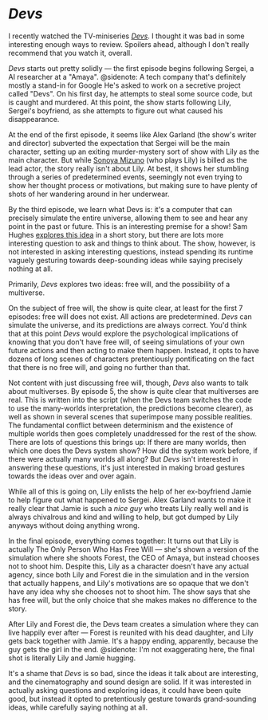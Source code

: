 # *Devs*

I recently watched the TV-miniseries *[Devs](https://en.wikipedia.org/wiki/Devs)*. I thought it was bad in some interesting enough ways to review. Spoilers ahead, although I don't really recommend that you watch it, overall.

*Devs* starts out pretty solidly — the first episode begins following Sergei, a AI researcher at a "Amaya".
@sidenote: A tech company that's definitely mostly a stand-in for Google
He's asked to work on a secretive project called "Devs". On his first day, he attempts to steal some source code, but is caught and murdered. At this point, the show starts following Lily, Sergei's boyfriend, as she attempts to figure out what caused his disappearance.

At the end of the first episode, it seems like Alex Garland (the show's writer and director) subverted the expectation that Sergei will be the main character, setting up an exiting murder-mystery sort of show with Lily as the main character. But while [Sonoya Mizuno](https://en.wikipedia.org/wiki/Sonoya_Mizuno) (who plays Lily) is billed as the lead actor, the story really isn't about Lily. At best, it shows her stumbling through a series of predetermined events, seemingly not even trying to show her thought process or motivations, but making sure to have plenty of shots of her wandering around in her underwear.

By the third episode, we learn what Devs is: it's a computer that can precisely simulate the entire universe, allowing them to see and hear any point in the past or future. This is an interesting premise for a show! Sam Hughes [explores this idea](https://qntm.org/responsibility) in a short story, but there are lots more interesting question to ask and things to think about. The show, however, is not interested in asking interesting questions, instead spending its runtime vaguely gesturing towards deep-sounding ideas while saying precisely nothing at all.

Primarily, *Devs* explores two ideas: free will, and the possibility of a multiverse.

On the subject of free will, the show is quite clear, at least for the first 7 episodes: free will does not exist. All actions are predetermined. *Devs* can simulate the universe, and its predictions are always correct. You'd think that at this point *Devs* would explore the psychological implications of knowing that you don't have free will, of seeing simulations of your own future actions and then acting to make them happen. Instead, it opts to have dozens of long scenes of characters pretentiously pontificating on the fact that there is no free will, and going no further than that.

Not content with just discussing free will, though, *Devs* also wants to talk about multiverses. By episode 5, the show is quite clear that multiverses are real. This is written into the script (when the Devs team switches the code to use the many-worlds interpretation, the predictions become clearer), as well as shown in several scenes that superimpose many possible realities. The fundamental conflict between determinism and the existence of multiple worlds then goes completely unaddressed for the rest of the show. There are lots of questions this brings up: If there are many worlds, then which one does the Devs system show? How did the system work before, if there were actually many worlds all along? But *Devs* isn't interested in answering these questions, it's just interested in making broad gestures towards the ideas over and over again.

While all of this is going on, Lily enlists the help of her ex-boyfriend Jamie to help figure out what happened to Sergei. Alex Garland wants to make it really clear that Jamie is such a *nice guy* who treats Lily really well and is always chivalrous and kind and willing to help, but got dumped by Lily anyways without doing anything wrong.

In the final episode, everything comes together: It turns out that Lily is actually The Only Person Who Has Free Will — she's shown a version of the simulation where she shoots Forest, the CEO of Amaya, but instead chooses not to shoot him. Despite this, Lily as a character doesn't have any actual agency, since both Lily and Forest die in the simulation and in the version that actually happens, and Lily's motivations are so opaque that we don't have any idea why she chooses not to shoot him. The show says that she has free will, but the only choice that she makes makes no difference to the story.

After Lily and Forest die, the Devs team creates a simulation where they can live happily ever after — Forest is reunited with his dead daughter, and Lily gets back together with Jamie. It's a happy ending, apparently, because the guy gets the girl in the end.
@sidenote: I'm not exaggerating here, the final shot is literally Lily and Jamie hugging.

It's a shame that *Devs* is so bad, since the ideas it talk about are interesting, and the cinematography and sound design are solid. If it was interested in actually asking questions and exploring ideas, it could have been quite good, but instead it opted to pretentiously gesture towards grand-sounding ideas, while carefully saying nothing at all.
